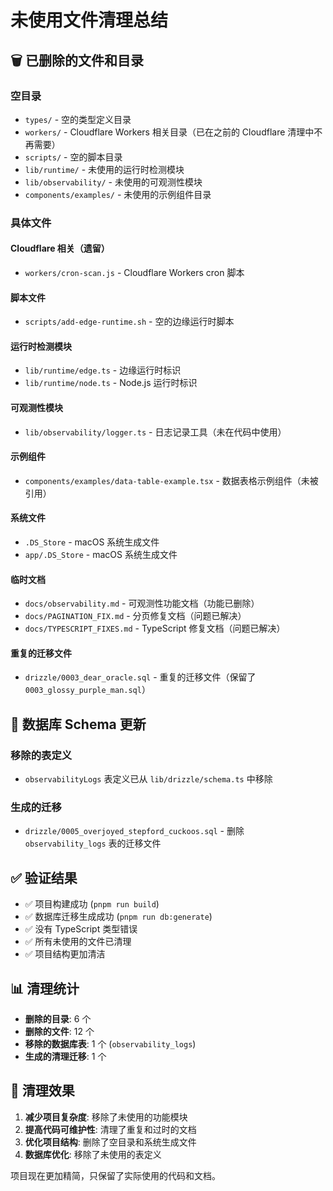 # 未使用文件清理总结

## 🗑️ 已删除的文件和目录

### 空目录
- `types/` - 空的类型定义目录
- `workers/` - Cloudflare Workers 相关目录（已在之前的 Cloudflare 清理中不再需要）
- `scripts/` - 空的脚本目录
- `lib/runtime/` - 未使用的运行时检测模块
- `lib/observability/` - 未使用的可观测性模块
- `components/examples/` - 未使用的示例组件目录

### 具体文件

#### Cloudflare 相关（遗留）
- `workers/cron-scan.js` - Cloudflare Workers cron 脚本

#### 脚本文件
- `scripts/add-edge-runtime.sh` - 空的边缘运行时脚本

#### 运行时检测模块
- `lib/runtime/edge.ts` - 边缘运行时标识
- `lib/runtime/node.ts` - Node.js 运行时标识

#### 可观测性模块
- `lib/observability/logger.ts` - 日志记录工具（未在代码中使用）

#### 示例组件
- `components/examples/data-table-example.tsx` - 数据表格示例组件（未被引用）

#### 系统文件
- `.DS_Store` - macOS 系统生成文件
- `app/.DS_Store` - macOS 系统生成文件

#### 临时文档
- `docs/observability.md` - 可观测性功能文档（功能已删除）
- `docs/PAGINATION_FIX.md` - 分页修复文档（问题已解决）
- `docs/TYPESCRIPT_FIXES.md` - TypeScript 修复文档（问题已解决）

#### 重复的迁移文件
- `drizzle/0003_dear_oracle.sql` - 重复的迁移文件（保留了 `0003_glossy_purple_man.sql`）

## 🔄 数据库 Schema 更新

### 移除的表定义
- `observabilityLogs` 表定义已从 `lib/drizzle/schema.ts` 中移除

### 生成的迁移
- `drizzle/0005_overjoyed_stepford_cuckoos.sql` - 删除 `observability_logs` 表的迁移文件

## ✅ 验证结果

- ✅ 项目构建成功 (`pnpm run build`)
- ✅ 数据库迁移生成成功 (`pnpm run db:generate`)
- ✅ 没有 TypeScript 类型错误
- ✅ 所有未使用的文件已清理
- ✅ 项目结构更加清洁

## 📊 清理统计

- **删除的目录**: 6 个
- **删除的文件**: 12 个
- **移除的数据库表**: 1 个 (`observability_logs`)
- **生成的清理迁移**: 1 个

## 🎯 清理效果

1. **减少项目复杂度**: 移除了未使用的功能模块
2. **提高代码可维护性**: 清理了重复和过时的文档
3. **优化项目结构**: 删除了空目录和系统生成文件
4. **数据库优化**: 移除了未使用的表定义

项目现在更加精简，只保留了实际使用的代码和文档。